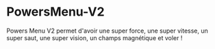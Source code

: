 # PowersMenu-V2
Powers Menu V2 permet d'avoir une super force, une super vitesse, un super saut, une super vision, un champs magnétique et voler !

